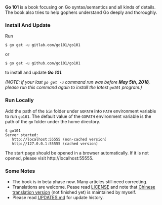 <b>Go 101</b> is a book focusing on Go syntax/semantics and all kinds of details.
The book also tries to help gophers understand Go deeply and thoroughly.

### Install And Update

Run

```
$ go get -u gitlab.com/go101/go101
```

or

```
$ go get -u github.com/go101/go101
```

to install and update ***Go 101***.

*(NOTE: if your last `go get -u` command run was before __May 5th, 2018__,
please run this command again to install the latest `go101` program.)*

### Run Locally

Add the path of the `bin` folder under `GOPATH`
into `PATH` environment variable to run `go101`.
The default value of the `GOPATH` environment variable
is the path of the `go` folder under the home directory.

```
$ go101
Server started:
   http://localhost:55555 (non-cached version)
   http://127.0.0.1:55555 (cached version)
```

The start page should be opened in a browser automatically.
If it is not opened, please visit http://localhost:55555.

### Some Notes

* The book is in beta phase now. Many articles still need correcting.
* Translations are welcome. Pease read [LICENSE](LICENSE) and note that
  [Chinese translation version](https://github.com/Golang101/golang101)
  (not finished yet) is maintained by myself.
* Please read [UPDATES.md](UPDATES.md) for update history.
